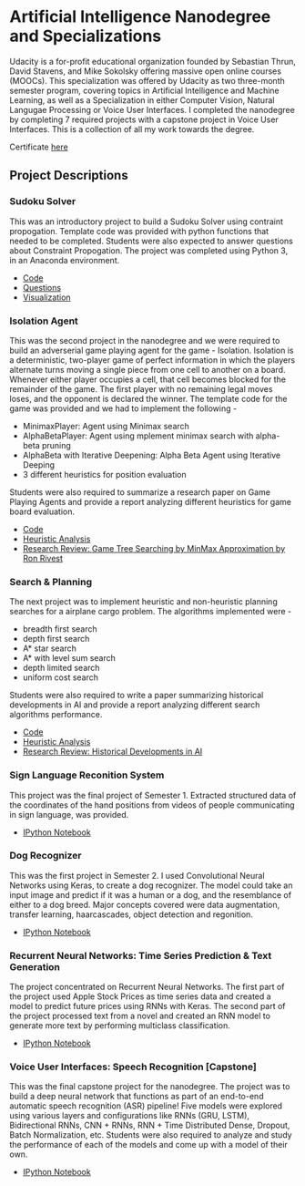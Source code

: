 # Artificial Intelligence Nanodegree and Specializations
Udacity is a for-profit educational organization founded by Sebastian Thrun, David Stavens, and Mike Sokolsky offering massive open online courses (MOOCs). This specialization was offered by Udacity as two three-month semester program, covering topics in Artificial Intelligence and Machine Learning, as well as a Specialization in either Computer Vision, Natural Langugae Processing or Voice User Interfaces. I completed the nanodegree by completing 7 required projects with a capstone project in Voice User Interfaces. This is a collection of all my work towards the degree. 

Certificate [here](https://confirm.udacity.com/QEJPWSRW)

## Project Descriptions

### Sudoku Solver
This was an introductory project to build a Sudoku Solver using contraint propogation. Template code was provided with python functions that needed to be completed. Students were also expected to answer questions about Constraint Propogation. The project was completed using Python 3, in an Anaconda environment. 
- [Code](https://github.com/akshatamohanty/udacity-ai-nanodegree/blob/master/project-01-sudoku/solution.py)
- [Questions](https://github.com/akshatamohanty/udacity-ai-nanodegree/blob/master/project-01-sudoku/README.md)
- [Visualization]()

### Isolation Agent
This was the second project in the nanodegree and we were required to build an adverserial game playing agent for the game - Isolation. Isolation is a deterministic, two-player game of perfect information in which the players alternate turns moving a single piece from one cell to another on a board. Whenever either player occupies a cell, that cell becomes blocked for the remainder of the game. The first player with no remaining legal moves loses, and the opponent is declared the winner. The template code for the game was provided and we had to implement the following - 
 - MinimaxPlayer: Agent using Minimax search
 - AlphaBetaPlayer: Agent using mplement minimax search with alpha-beta pruning
 - AlphaBeta with Iterative Deepening: Alpha Beta Agent using Iterative Deeping
 - 3 different heuristics for position evaluation
 
Students were also required to summarize a research paper on Game Playing Agents and provide a report analyzing different heuristics for game board evaluation.

- [Code](https://github.com/akshatamohanty/udacity-ai-nanodegree/blob/master/project-02-isolation/game_agent.py)
- [Heuristic Analysis](https://github.com/akshatamohanty/udacity-ai-nanodegree/blob/master/project-02-isolation/heuristic_analysis.pdf)
- [Research Review: Game Tree Searching by MinMax Approximation by Ron Rivest](https://github.com/akshatamohanty/udacity-ai-nanodegree/blob/master/project-02-isolation/research_review.pdf)


### Search & Planning 
The next project was to implement heuristic and non-heuristic planning searches for a airplane cargo problem. The algorithms implemented were - 
 - breadth first search
 - depth first search
 - A* star search
 - A* with level sum search
 - depth limited search
 - uniform cost search

Students were also required to write a paper summarizing historical developments in AI and provide a report analyzing different search algorithms performance.
- [Code](https://github.com/akshatamohanty/udacity-ai-nanodegree/blob/master/project-02-isolation/game_agent.py)
- [Heuristic Analysis](https://github.com/akshatamohanty/udacity-ai-nanodegree/blob/master/project-02-isolation/heuristic_analysis.pdf)
- [Research Review: Historical Developments in AI](https://github.com/akshatamohanty/udacity-ai-nanodegree/blob/master/project-02-isolation/research_review.pdf)

### Sign Language Reconition System
This project was the final project of Semester 1. Extracted structured data of the coordinates of the hand positions from videos of people communicating in sign language, was provided. 
- [IPython Notebook](https://github.com/akshatamohanty/udacity-ai-nanodegree/blob/master/project-02-isolation/game_agent.py)

### Dog Recognizer
This was the first project in Semester 2. I used Convolutional Neural Networks using Keras, to create a dog recognizer. The model could take an input image and predict if it was a human or a dog, and the resemblance of either to a dog breed. Major concepts covered were data augmentation, transfer learning, haarcascades, object detection and regonition.
- [IPython Notebook](https://github.com/akshatamohanty/udacity-ai-nanodegree/blob/master/project-02-isolation/game_agent.py)

### Recurrent Neural Networks: Time Series Prediction & Text Generation
The project concentrated on Recurrent Neural Networks. The first part of the project used Apple Stock Prices as time series data and created a model to predict future prices using RNNs with Keras. 
The second part of the project processed text from a novel and created an RNN model to generate more text by performing multiclass classification.
- [IPython Notebook](https://github.com/akshatamohanty/udacity-ai-nanodegree/blob/master/project-02-isolation/game_agent.py)

### Voice User Interfaces: Speech Recognition [Capstone]
This was the final capstone project for the nanodegree. The project was to build a deep neural network that functions as part of an end-to-end automatic speech recognition (ASR) pipeline!  Five models were explored using various layers and configurations like RNNs (GRU, LSTM), Bidirectional RNNs, CNN + RNNs, RNN + Time Distributed Dense, Dropout, Batch Normalization, etc. Students were also required to analyze and study the performance of each of the models and come up with a model of their own. 
- [IPython Notebook](https://github.com/akshatamohanty/udacity-ai-nanodegree/blob/master/project-02-isolation/game_agent.py)

